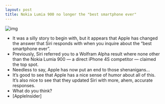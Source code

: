 ```yaml
---
layout: post
title: Nokia Lumia 900 no longer the "best smartphone ever"
---
```

![img](http://media.idownloadblog.com/wp-content/uploads/2012/05/lumia-best-smartphone-ever-no-e1337011173104.jpg)
* It was a silly story to begin with, but it appears that Apple has changed the answer that Siri responds with when you inquire about the “best smartphone ever”.
* Previously, Siri referred you to a Wolfram Alpha result where none other than the Nokia Lumia 900 — a direct iPhone 4S competitor — claimed the top spot.
* Needless to say, Apple has now put an end to those shenanigans…
* It’s good to see that Apple has a nice sense of humor about all of this. It’s also nice to see that they updated Siri with more, ahem, accurate responses.
* What do you think?
* [AppleInsider]

